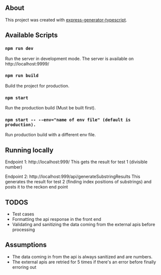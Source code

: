 ## About

This project was created with [express-generator-typescript](https://github.com/seanpmaxwell/express-generator-typescript).

## Available Scripts

### `npm run dev`

Run the server in development mode. The server is available on http://localhost:9999/

### `npm run build`

Build the project for production.

### `npm start`

Run the production build (Must be built first).

### `npm start -- --env="name of env file" (default is production).`

Run production build with a different env file.

## Running locally

Endpoint 1: http://localhost:999/
This gets the result for test 1 (divisible number)

Endpoint 2: http://localhost:999/api/generateSubstringResults
This generates the result for test 2 (finding index positions of substrings) and posts it to the reckon end point

## TODOS

- Test cases
- Formatting the api response in the front end
- Validating and sanitizing the data coming from the external apis before processing

## Assumptions

- The data coming in from the api is always sanitized and are numbers.
- The external apis are retried for 5 times if there's an error before finally erroring out
